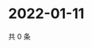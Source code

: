 # 2022-01-11

共 0 条

<!-- BEGIN WEIBO -->
<!-- 最后更新时间 Tue Jan 11 2022 03:12:30 GMT+0800 (China Standard Time) -->

<!-- END WEIBO -->
